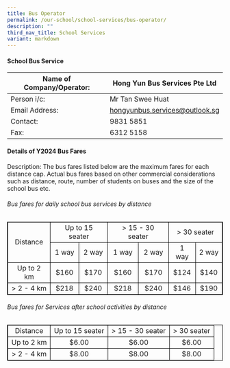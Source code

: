 ```yaml
---
title: Bus Operator
permalink: /our-school/school-services/bus-operator/
description: ""
third_nav_title: School Services
variant: markdown
---
```

#### School Bus Service

| Name of Company/Operator: | Hong Yun Bus Services Pte Ltd |
|---|---|
| Person i/c: | Mr Tan Swee Huat |
| Email Address: | hongyunbus.services@outlook.sg|
| Contact: | 9831 5851 |
| Fax:| 6312 5158|



#### Details of Y2024 Bus Fares

Description: The bus fares listed below are the maximum fares for each distance cap. Actual bus fares based on other commercial considerations such as distance, route, number of students on buses and the size of the school bus etc.

###### Bus fares for daily school bus services by distance

<table style="border: 1px solid black; border-collapse: collapse; text-align: center">
	<tbody><tr>
		<td style="border: 1px solid black; border-collapse: collapse; text-align: center" rowspan="2"> Distance</td>
		<td style="border: 1px solid black; border-collapse: collapse; text-align: center" colspan="2"> Up to 15 seater</td>
		<td style="border: 1px solid black; border-collapse: collapse; text-align: center" colspan="2"> &gt; 15 - 30 seater</td>
		<td style="border: 1px solid black; border-collapse: collapse; text-align: center" colspan="2"> &gt; 30 seater</td>
	</tr>
	<tr>
		<td style="border: 1px solid black; border-collapse: collapse; text-align: center"> 1 way </td>
		<td style="border: 1px solid black; border-collapse: collapse; text-align: center"> 2 way </td>
		<td style="border: 1px solid black; border-collapse: collapse; text-align: center"> 1 way </td>
		<td style="border: 1px solid black; border-collapse: collapse; text-align: center"> 2 way </td>
		<td style="border: 1px solid black; border-collapse: collapse; text-align: center"> 1 way </td>
		<td style="border: 1px solid black; border-collapse: collapse; text-align: center"> 2 way </td>
	</tr>
	<tr>
		<td style="border: 1px solid black; border-collapse: collapse; text-align: center"> Up to 2 km </td>
		<td style="border: 1px solid black; border-collapse: collapse; text-align: center"> $160 </td>
		<td style="border: 1px solid black; border-collapse: collapse; text-align: center"> $170 </td>
		<td style="border: 1px solid black; border-collapse: collapse; text-align: center"> $160 </td>
		<td style="border: 1px solid black; border-collapse: collapse; text-align: center"> $170 </td>
		<td style="border: 1px solid black; border-collapse: collapse; text-align: center"> $124 </td>
		<td style="border: 1px solid black; border-collapse: collapse; text-align: center"> $140 </td>
	</tr>
	<tr>
		<td style="border: 1px solid black; border-collapse: collapse; text-align: center"> &gt; 2 - 4 km </td>
		<td style="border: 1px solid black; border-collapse: collapse; text-align: center"> $218 </td>
		<td style="border: 1px solid black; border-collapse: collapse; text-align: center"> $240 </td>
		<td style="border: 1px solid black; border-collapse: collapse; text-align: center"> $218 </td>
		<td style="border: 1px solid black; border-collapse: collapse; text-align: center"> $240 </td>
		<td style="border: 1px solid black; border-collapse: collapse; text-align: center"> $146 </td>
		<td style="border: 1px solid black; border-collapse: collapse; text-align: center"> $190 </td>
	</tr>
</tbody></table>

###### Bus fares for Services after school activities by distance

<table style="border: 1px solid black; border-collapse: collapse; text-align: center">
	<tbody><tr>
		<td style="border: 1px solid black; border-collapse: collapse; text-align: center"> Distance</td>
		<td style="border: 1px solid black; border-collapse: collapse; text-align: center"> Up to 15 seater</td>
		<td style="border: 1px solid black; border-collapse: collapse; text-align: center"> &gt; 15 - 30 seater</td>
		<td style="border: 1px solid black; border-collapse: collapse; text-align: center"> &gt; 30 seater</td>
	</tr>
	<tr>
		<td style="border: 1px solid black; border-collapse: collapse; text-align: center"> Up to 2 km </td>
		<td style="border: 1px solid black; border-collapse: collapse; text-align: center"> $6.00 </td>
		<td style="border: 1px solid black; border-collapse: collapse; text-align: center"> $6.00 </td>
		<td style="border: 1px solid black; border-collapse: collapse; text-align: center"> $6.00 </td>
	</tr>
	<tr>
		<td style="border: 1px solid black; border-collapse: collapse; text-align: center"> &gt; 2 - 4 km </td>
		<td style="border: 1px solid black; border-collapse: collapse; text-align: center"> $8.00 </td>
		<td style="border: 1px solid black; border-collapse: collapse; text-align: center"> $8.00 </td>
		<td style="border: 1px solid black; border-collapse: collapse; text-align: center"> $8.00 </td>
	</tr>
</tbody></table>